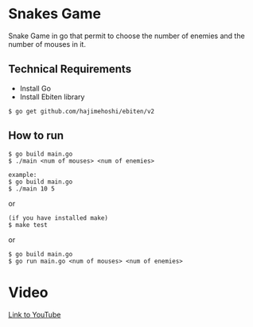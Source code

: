 # Snakes Game

Snake Game in go that permit to choose the number of enemies and the number of mouses in it.

## Technical Requirements
- Install Go 
- Install Ebiten library 

```
$ go get github.com/hajimehoshi/ebiten/v2

```

## How to run

```
$ go build main.go
$ ./main <num of mouses> <num of enemies>

example:
$ go build main.go
$ ./main 10 5
```
or

```
(if you have installed make)
$ make test
```

or

```
$ go build main.go
$ go run main.go <num of mouses> <num of enemies>
```
# Video
[Link to YouTube](https://youtu.be/GMub2UOf04Q)